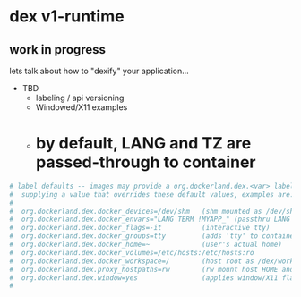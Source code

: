 # dex v1-runtime

## work in progress

lets talk about how to "dexify" your application...

* TBD
  * labeling / api versioning
  * Windowed/X11 examples
  * # by default, LANG and TZ are passed-through to container


```sh
# label defaults -- images may provide a org.dockerland.dex.<var> label
#  supplying a value that overrides these default values, examples are:
#
#  org.dockerland.dex.docker_devices=/dev/shm   (shm mounted as /dev/shm)
#  org.dockerland.dex.docker_envars="LANG TERM !MYAPP_" (passthru LANG & TERM & MYAPP_*)
#  org.dockerland.dex.docker_flags=-it          (interactive tty)
#  org.dockerland.dex.docker_groups=tty         (adds 'tty' to container user)
#  org.dockerland.dex.docker_home=~             (user's actual home)
#  org.dockerland.dex.docker_volumes=/etc/hosts:/etc/hosts:ro
#  org.dockerland.dex.docker_workspace=/        (host root as /dex/workspace)
#  org.dockerland.dex.proxy_hostpaths=rw        (rw mount host HOME and CWD)
#  org.dockerland.dex.window=yes                (applies window/X11 flags)
#
```
